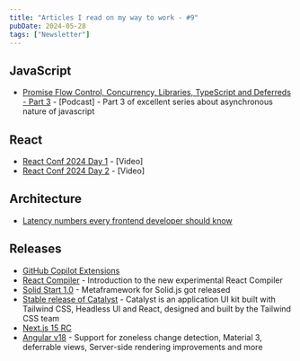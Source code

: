 ```yaml
---
title: "Articles I read on my way to work - #9"
pubDate: 2024-05-28
tags: ["Newsletter"]
---
```

## JavaScript
- [Promise Flow Control, Concurrency, Libraries, TypeScript and Deferreds - Part 3](https://syntax.fm/774)  - [Podcast] - Part 3 of excellent series about asynchronous nature of javascript
## React
- [React Conf 2024 Day 1](https://www.youtube.com/watch?v=T8TZQ6k4SLE)  - [Video]
- [React Conf 2024 Day 2](https://www.youtube.com/watch?v=0ckOUBiuxVY) - [Video]
## Architecture
- [Latency numbers every frontend developer should know](https://vercel.com/blog/latency-numbers-every-web-developer-should-know)
## Releases
- [GitHub Copilot Extensions](https://github.blog/2024-05-21-introducing-github-copilot-extensions/)
- [React Compiler](https://react.dev/learn/react-compiler)  - Introduction to the new experimental React Compiler
- [Solid Start 1.0](https://www.solidjs.com/blog/solid-start-the-shape-frameworks-to-come)  - Metaframework for Solid.js got released
- [Stable release of Catalyst](https://tailwindcss.com/blog/2024-05-24-catalyst-application-layouts)  - Catalyst is an application UI kit built with Tailwind CSS, Headless UI and React, designed and built by the Tailwind CSS team
- [Next.js 15 RC](https://nextjs.org/blog/next-15-rc)
- [Angular v18](https://blog.angular.dev/angular-v18-is-now-available-e79d5ac0affe?source=rss----447683c3d9a3---4)  - Support for zoneless change detection, Material 3, deferrable views, Server-side rendering improvements and more



